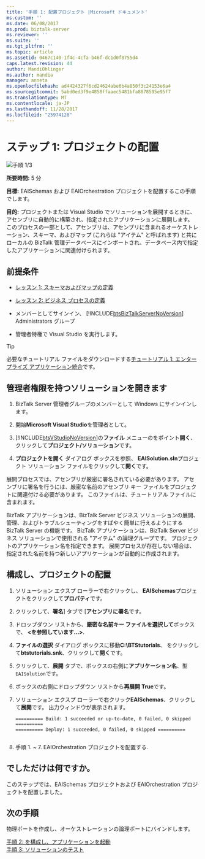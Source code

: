 ```yaml
---
title: '手順 1: 配置プロジェクト |Microsoft ドキュメント'
ms.custom: ''
ms.date: 06/08/2017
ms.prod: biztalk-server
ms.reviewer: ''
ms.suite: ''
ms.tgt_pltfrm: ''
ms.topic: article
ms.assetid: 0467c140-1f4c-4cfa-b46f-dc1d0f8755d4
caps.latest.revision: 44
author: MandiOhlinger
ms.author: mandia
manager: anneta
ms.openlocfilehash: ad4424327f6cd24624abe6b4a850f3c24153e6a4
ms.sourcegitcommit: 5abd0ed3f9e4858ffaaec5481bfa8878595e95f7
ms.translationtype: MT
ms.contentlocale: ja-JP
ms.lasthandoff: 11/28/2017
ms.locfileid: "25974128"
---
```

# <a name="step-1-deploy-the-projects"></a>ステップ 1: プロジェクトの配置
![手順 1/3](../adapters-and-accelerators/adapter-oracle-database/media/step-1of3.gif "Step_1of3")  
  
 **所要時間:** 5 分  
  
 **目標:** EAISchemas および EAIOrchestration プロジェクトを配置するこの手順でします。  
  
 **目的:** プロジェクトまたは Visual Studio でソリューションを展開するときに、アセンブリに自動的に構築され、指定されたアプリケーションに展開します。 このプロセスの一部として、アセンブリは、アセンブリに含まれるオーケストレーション、スキーマ、およびマップ (これらは "アイテム" と呼ばれます) と共にローカルの BizTalk 管理データベースにインポートされ、データベース内で指定したアプリケーションに関連付けられます。  
  
## <a name="prerequisites"></a>前提条件  
  
-   [レッスン 1: スキーマおよびマップの定義](../core/lesson-1-define-schemas-and-a-map.md)  
  
-   [レッスン 2: ビジネス プロセスの定義](../core/lesson-2-define-the-business-process.md)  
  
-   メンバーとしてサインイン、 [!INCLUDE[btsBizTalkServerNoVersion](../includes/btsbiztalkservernoversion-md.md)] Administrators グループ

-   管理者特権で Visual Studio を実行します。

> [!TIP]
> 必要なチュートリアル ファイルをダウンロードする[チュートリアル 1: エンタープライズ アプリケーション統合](https://www.microsoft.com/download/details.aspx?id=22793)です。

## <a name="open-the-solution-with-administrative-rights"></a>管理者権限を持つソリューションを開きます  
  
1.  BizTalk Server 管理者グループのメンバーとして Windows にサインインします。  
  
2.  開始**Microsoft Visual Studio**を管理者として。  
  
3.  [!INCLUDE[btsVStudioNoVersion](../includes/btsvstudionoversion-md.md)]の**ファイル** メニューのをポイント**開く**、クリックして**プロジェクト/ソリューション**です。  
  
4.  **プロジェクトを開く** ダイアログ ボックスを参照、 **EAISolution.sln**プロジェクト ソリューション ファイルをクリックして**開く**です。  
  
 展開プロセスでは、アセンブリが厳密に署名されている必要があります。  アセンブリに署名を行うには、厳密な名前のアセンブリ キー ファイルをプロジェクトに関連付ける必要があります。  このファイルは、チュートリアル ファイルに含まれます。  
  
 BizTalk アプリケーションは、BizTalk Server ビジネス ソリューションの展開、管理、およびトラブルシューティングをすばやく簡単に行えるようにする BizTalk Server の機能です。 BizTalk アプリケーションは、BizTalk Server ビジネス ソリューションで使用される "アイテム" の論理グループです。 プロジェクトのアプリケーション名を指定できます。  展開プロセスが存在しない場合は、指定された名前を持つ新しいアプリケーションが自動的に作成されます。  
  
## <a name="configure-and-deploy-the-projects"></a>構成し、プロジェクトの配置  
  
1.  ソリューション エクスプ ローラーで右クリックし、 **EAISchemas**プロジェクトをクリックして**プロパティ**です。  
  
2.  クリックして、**署名**] タブで [**アセンブリに署名**です。  
  
3.  ドロップダウン リストから、**厳密な名前キー ファイルを選択して**ボックスで、 **\<を参照しています...\>**.  
  
4.  **ファイルの選択** ダイアログ ボックスに移動**C:\BTStutorials**、 をクリックして**btstutorials.snk**、クリックして**開く**です。 
  
5.  クリックして、**展開** タブで、ボックスの右側に**アプリケーション名**、型`EAISolution`です。  
  
6.  ボックスの右側にドロップダウン リストから**再展開** **True**です。  
  
7.  ソリューション エクスプ ローラーで右クリック**EAISchemas**、クリックして**展開**です。  出力ウィンドウが表示されます。  
  
    ```  
    ========== Build: 1 succeeded or up-to-date, 0 failed, 0 skipped ==========  
    ========== Deploy: 1 succeeded, 0 failed, 0 skipped ==========  
  
    ```  
  
8.  手順 1. ~ 7. EAIOrchestration プロジェクトを配置する.  
  
## <a name="what-did-i-just-do"></a>でしただけは何ですか。  
 このステップでは、EAISchemas プロジェクトおよび EAIOrchestration プロジェクトを配置しました。  
  
## <a name="next-steps"></a>次の手順  
 物理ポートを作成し、オーケストレーションの論理ポートにバインドします。  
  
 [手順 2: を構成し、アプリケーションを起動](../core/step-2-configure-and-start-the-application1.md)   
 [手順 3: ソリューションのテスト](../core/step-3-test-the-solution2.md)
